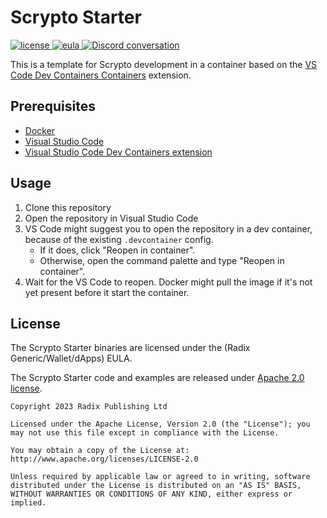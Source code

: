 # Scrypto Starter

<p>
  <a href="LICENSE">
    <img src="https://img.shields.io/badge/License-Apache_2.0-blue.svg" alt="license" />
  </a>
  <a href="https://www.radixdlt.com/terms/genericEULA">
    <img src="https://img.shields.io/badge/EULA-red" alt="eula" />
  </a>
  <a href="http://discord.gg/radixdlt">
    <img src="https://img.shields.io/discord/417762285172555786.svg?logo=discord&logoColor=fff&label=Discord&color=7389d8" alt="Discord conversation" />
  </a>
</p>

This is a template for Scrypto development in a container based on the [VS Code Dev Containers Containers](https://code.visualstudio.com/docs/remote/containers) extension.

## Prerequisites

- [Docker](https://www.docker.com/)
- [Visual Studio Code](https://code.visualstudio.com/)
- [Visual Studio Code Dev Containers extension](https://marketplace.visualstudio.com/items?itemName=ms-vscode-remote.remote-containers)

## Usage

1. Clone this repository
2. Open the repository in Visual Studio Code
3. VS Code might suggest you to open the repository in a dev container, because of the existing `.devcontainer` config.
   - If it does, click "Reopen in container".
   - Otherwise, open the command palette and type "Reopen in container".
4. Wait for the VS Code to reopen. Docker might pull the image if it's not yet present before it start the container.

## License

The Scrypto Starter binaries are licensed under the (Radix Generic/Wallet/dApps) EULA.

The Scrypto Starter code and examples are released under [Apache 2.0 license](/LICENSE).

```
Copyright 2023 Radix Publishing Ltd

Licensed under the Apache License, Version 2.0 (the "License"); you may not use this file except in compliance with the License.

You may obtain a copy of the License at: http://www.apache.org/licenses/LICENSE-2.0

Unless required by applicable law or agreed to in writing, software distributed under the License is distributed on an "AS IS" BASIS, WITHOUT WARRANTIES OR CONDITIONS OF ANY KIND, either express or implied.

```
